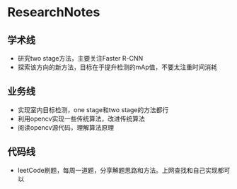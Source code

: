 # ResearchNotes
## 学术线
* 研究two stage方法，主要关注Faster R-CNN
* 探索该方向的新方法，目标在于提升检测的mAp值，不要太注重时间消耗
## 业务线
* 实现室内目标检测，one stage和two stage的方法都行
* 利用opencv实现一些传统算法，改进传统算法
* 阅读opencv源代码，理解算法原理
## 代码线
* leetCode刷题，每周一道题，分享解题思路和方法。上网查找和自己实现都可以
